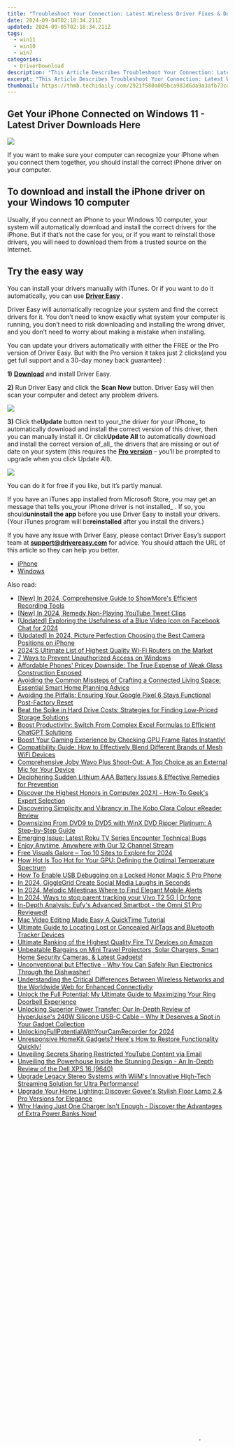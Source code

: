 ```yaml
---
title: "Troubleshoot Your Connection: Latest Wireless Driver Fixes & Downloads."
date: 2024-09-04T02:18:34.211Z
updated: 2024-09-05T02:18:34.211Z
tags:
  - win11
  - win10
  - win7
categories:
  - DriverDownload
description: "This Article Describes Troubleshoot Your Connection: Latest Wireless Driver Fixes & Downloads."
excerpt: "This Article Describes Troubleshoot Your Connection: Latest Wireless Driver Fixes & Downloads."
thumbnail: https://thmb.techidaily.com/2921f580a005bca983d6da9a3afb73cd46b3297303a92739f51d69c3aa21056e.jpg
---
```


## Get Your iPhone Connected on Windows 11 - Latest Driver Downloads Here

![](https://images.drivereasy.com/wp-content/uploads/2018/07/img_5b584bdad29dc.jpg)

 If you want to make sure your computer can recognize your iPhone when you connect them together, you should install the correct iPhone driver on your computer.

## To download and install the iPhone driver on your Windows 10 computer

 Usually, if you connect an iPhone to your Windows 10 computer, your system will automatically download and install the correct drivers for the iPhone. But if that’s not the case for you, or if you want to reinstall those drivers, you will need to download them from a trusted source on the Internet.

## Try the easy way

 You can install your drivers manually with iTunes. Or if you want to do it automatically, you can use **[Driver Easy](https://tools.techidaily.com/drivereasy/download/)**  .

 Driver Easy will automatically recognize your system and find the correct drivers for it. You don’t need to know exactly what system your computer is running, you don’t need to risk downloading and installing the wrong driver, and you don’t need to worry about making a mistake when installing.

 You can update your drivers automatically with either the FREE or the Pro version of Driver Easy. But with the Pro version it takes just 2 clicks(and you get full support and a 30-day money back guarantee) :

**1)** [**Download**](https://tools.techidaily.com/drivereasy/download/) and install Driver Easy.

**2)** Run Driver Easy and click the **Scan Now** button. Driver Easy will then scan your computer and detect any problem drivers.

![](https://images.drivereasy.com/wp-content/uploads/2018/07/img_5b3dc1c9de503.jpg)

**3)** Click the**Update** button next to your_the driver for your iPhone_ to automatically download and install the correct version of this driver, then you can manually install it. Or click**Update All**  to automatically download and install the correct version of_all_ the drivers that are missing or out of date on your system (this requires the **[Pro version](https://tools.techidaily.com/drivereasy/download/)**  – you’ll be prompted to upgrade when you click Update All).

![](https://images.drivereasy.com/wp-content/uploads/2018/07/img_5b51bf3e4a8d6.jpg)

 You can do it for free if you like, but it’s partly manual.

 If you have an iTunes app installed from Microsoft Store, you may get an message that tells you_your iPhone driver is not installed_ . If so, you should**uninstall the app** before you use Driver Easy to install your drivers. (Your iTunes program will be**reinstalled** after you install the drivers.)

 If you have any issue with Driver Easy, please contact Driver Easy’s support team at **[support@drivereasy.com](https://tools.techidaily.com/drivereasy/download/)**  for advice. You should attach the URL of this article so they can help you better.

* [iPhone](https://tools.techidaily.com/drivereasy/download/)
* [Windows](https://tools.techidaily.com/drivereasy/download/)

<ins class="adsbygoogle"
     style="display:block"
     data-ad-format="autorelaxed"
     data-ad-client="ca-pub-7571918770474297"
     data-ad-slot="1223367746"></ins>



<ins class="adsbygoogle"
     style="display:block"
     data-ad-client="ca-pub-7571918770474297"
     data-ad-slot="8358498916"
     data-ad-format="auto"
     data-full-width-responsive="true"></ins>

<span class="atpl-alsoreadstyle">Also read:</span>
<div><ul>
<li><a href="https://screen-mirroring-recording.techidaily.com/new-in-2024-comprehensive-guide-to-showmores-efficient-recording-tools/"><u>[New] In 2024, Comprehensive Guide to ShowMore's Efficient Recording Tools</u></a></li>
<li><a href="https://twitter-videos.techidaily.com/new-in-2024-remedy-non-playing-youtube-tweet-clips/"><u>[New] In 2024, Remedy  Non-Playing YouTube Tweet Clips</u></a></li>
<li><a href="https://facebook-videos.techidaily.com/updated-exploring-the-usefulness-of-a-blue-video-icon-on-facebook-chat-for-2024/"><u>[Updated] Exploring the Usefulness of a Blue Video Icon on Facebook Chat for 2024</u></a></li>
<li><a href="https://fox-helps.techidaily.com/updated-in-2024-picture-perfection-choosing-the-best-camera-positions-on-iphone/"><u>[Updated] In 2024, Picture Perfection  Choosing the Best Camera Positions on iPhone</u></a></li>
<li><a href="https://hardware-help.techidaily.com/2024s-ultimate-list-of-highest-quality-wi-fi-routers-on-the-market/"><u>2024'S Ultimate List of Highest Quality Wi-Fi Routers on the Market</u></a></li>
<li><a href="https://win11.techidaily.com/7-ways-to-prevent-unauthorized-access-on-windows/"><u>7 Ways to Prevent Unauthorized Access on Windows</u></a></li>
<li><a href="https://hardware-help.techidaily.com/affordable-phones-pricey-downside-the-true-expense-of-weak-glass-construction-exposed/"><u>Affordable Phones' Pricey Downside: The True Expense of Weak Glass Construction Exposed</u></a></li>
<li><a href="https://hardware-help.techidaily.com/avoiding-the-common-missteps-of-crafting-a-connected-living-space-essential-smart-home-planning-advice/"><u>Avoiding the Common Missteps of Crafting a Connected Living Space: Essential Smart Home Planning Advice</u></a></li>
<li><a href="https://hardware-help.techidaily.com/avoiding-the-pitfalls-ensuring-your-google-pixel-6-stays-functional-post-factory-reset/"><u>Avoiding the Pitfalls: Ensuring Your Google Pixel 6 Stays Functional Post-Factory Reset</u></a></li>
<li><a href="https://hardware-help.techidaily.com/beat-the-spike-in-hard-drive-costs-strategies-for-finding-low-priced-storage-solutions/"><u>Beat the Spike in Hard Drive Costs: Strategies for Finding Low-Priced Storage Solutions</u></a></li>
<li><a href="https://some-skills.techidaily.com/boost-productivity-switch-from-complex-excel-formulas-to-efficient-chatgpt-solutions/"><u>Boost Productivity: Switch From Complex Excel Formulas to Efficient ChatGPT Solutions</u></a></li>
<li><a href="https://hardware-help.techidaily.com/boost-your-gaming-experience-by-checking-gpu-frame-rates-instantly/"><u>Boost Your Gaming Experience by Checking GPU Frame Rates Instantly!</u></a></li>
<li><a href="https://hardware-help.techidaily.com/compatibility-guide-how-to-effectively-blend-different-brands-of-mesh-wifi-devices/"><u>Compatibility Guide: How to Effectively Blend Different Brands of Mesh WiFi Devices</u></a></li>
<li><a href="https://hardware-help.techidaily.com/comprehensive-joby-wavo-plus-shoot-out-a-top-choice-as-an-external-mic-for-your-device/"><u>Comprehensive Joby Wavo Plus Shoot-Out: A Top Choice as an External Mic for Your Device</u></a></li>
<li><a href="https://hardware-help.techidaily.com/deciphering-sudden-lithium-aaa-battery-issues-and-effective-remedies-for-prevention/"><u>Deciphering Sudden Lithium AAA Battery Issues & Effective Remedies for Prevention</u></a></li>
<li><a href="https://hardware-help.techidaily.com/discover-the-highest-honors-in-computex-202-how-to-geeks-expert-selection/"><u>Discover the Highest Honors in Computex 202지 - How-To Geek's Expert Selection</u></a></li>
<li><a href="https://hardware-help.techidaily.com/discovering-simplicity-and-vibrancy-in-the-kobo-clara-colour-ereader-review/"><u>Discovering Simplicity and Vibrancy in The Kobo Clara Colour eReader Review</u></a></li>
<li><a href="https://some-approaches.techidaily.com/downsizing-from-dvd9-to-dvd5-with-winx-dvd-ripper-platinum-a-step-by-step-guide/"><u>Downsizing From DVD9 to DVD5 with WinX DVD Ripper Platinum: A Step-by-Step Guide</u></a></li>
<li><a href="https://hardware-help.techidaily.com/emerging-issue-latest-roku-tv-series-encounter-technical-bugs/"><u>Emerging Issue: Latest Roku TV Series Encounter Technical Bugs</u></a></li>
<li><a href="https://vp-tips.techidaily.com/enjoy-anytime-anywhere-with-our-12-channel-stream/"><u>Enjoy Anytime, Anywhere with Our 12 Channel Stream</u></a></li>
<li><a href="https://some-techniques.techidaily.com/free-visuals-galore-top-10-sites-to-explore-for-2024/"><u>Free Visuals Galore – Top 10 Sites to Explore for 2024</u></a></li>
<li><a href="https://hardware-help.techidaily.com/how-hot-is-too-hot-for-your-gpu-defining-the-optimal-temperature-spectrum/"><u>How Hot Is Too Hot for Your GPU: Defining the Optimal Temperature Spectrum</u></a></li>
<li><a href="https://unlock-android.techidaily.com/how-to-enable-usb-debugging-on-a-locked-honor-magic-5-pro-phone-by-drfone-android/"><u>How To Enable USB Debugging on a Locked Honor Magic 5 Pro Phone</u></a></li>
<li><a href="https://article-files.techidaily.com/in-2024-gigglegrid-create-social-media-laughs-in-seconds/"><u>In 2024, GiggleGrid  Create Social Media Laughs in Seconds</u></a></li>
<li><a href="https://fox-boxes.techidaily.com/in-2024-melodic-milestinas-where-to-find-elegant-mobile-alerts/"><u>In 2024, Melodic Milestinas  Where to Find Elegant Mobile Alerts</u></a></li>
<li><a href="https://android-location-track.techidaily.com/in-2024-ways-to-stop-parent-tracking-your-vivo-t2-5g-drfone-by-drfone-virtual-android/"><u>In 2024, Ways to stop parent tracking your Vivo T2 5G | Dr.fone</u></a></li>
<li><a href="https://hardware-help.techidaily.com/in-depth-analysis-eufys-advanced-smartbot-the-omni-s1-pro-reviewed/"><u>In-Depth Analysis: Eufy's Advanced Smartbot - the Omni S1 Pro Reviewed!</u></a></li>
<li><a href="https://ai-vdieo-software.techidaily.com/mac-video-editing-made-easy-a-quicktime-tutorial/"><u>Mac Video Editing Made Easy A QuickTime Tutorial</u></a></li>
<li><a href="https://hardware-help.techidaily.com/ultimate-guide-to-locating-lost-or-concealed-airtags-and-bluetooth-tracker-devices/"><u>Ultimate Guide to Locating Lost or Concealed AirTags and Bluetooth Tracker Devices</u></a></li>
<li><a href="https://hardware-help.techidaily.com/ultimate-ranking-of-the-highest-quality-fire-tv-devices-on-amazon/"><u>Ultimate Ranking of the Highest Quality Fire TV Devices on Amazon</u></a></li>
<li><a href="https://hardware-help.techidaily.com/unbeatable-bargains-on-mini-travel-projectors-solar-chargers-smart-home-security-cameras-and-latest-gadgets/"><u>Unbeatable Bargains on Mini Travel Projectors, Solar Chargers, Smart Home Security Cameras, & Latest Gadgets!</u></a></li>
<li><a href="https://hardware-help.techidaily.com/unconventional-but-effective-why-you-can-safely-run-electronics-through-the-dishwasher/"><u>Unconventional but Effective - Why You Can Safely Run Electronics Through the Dishwasher!</u></a></li>
<li><a href="https://hardware-help.techidaily.com/understanding-the-critical-differences-between-wireless-networks-and-the-worldwide-web-for-enhanced-connectivity/"><u>Understanding the Critical Differences Between Wireless Networks and the Worldwide Web for Enhanced Connectivity</u></a></li>
<li><a href="https://hardware-help.techidaily.com/unlock-the-full-potential-my-ultimate-guide-to-maximizing-your-ring-doorbell-experience/"><u>Unlock the Full Potential: My Ultimate Guide to Maximizing Your Ring Doorbell Experience</u></a></li>
<li><a href="https://hardware-help.techidaily.com/unlocking-superior-power-transfer-our-in-depth-review-of-hyperjuises-240w-silicone-usb-c-cable-why-it-deserves-a-spot-in-your-gadget-collection/"><u>Unlocking Superior Power Transfer: Our In-Depth Review of HyperJuise's 240W Silicone USB-C Cable – Why It Deserves a Spot in Your Gadget Collection</u></a></li>
<li><a href="https://screen-activity-recording.techidaily.com/unlockingfullpotentialwithyourcamrecorder-for-2024/"><u>UnlockingFullPotentialWithYourCamRecorder for 2024</u></a></li>
<li><a href="https://hardware-help.techidaily.com/unresponsive-homekit-gadgets-heres-how-to-restore-functionality-quickly/"><u>Unresponsive HomeKit Gadgets? Here's How to Restore Functionality Quickly!</u></a></li>
<li><a href="https://youtube-data.techidaily.com/ling-secrets-sharing-restricted-youtube-content-via-email/"><u>Unveiling Secrets  Sharing Restricted YouTube Content via Email</u></a></li>
<li><a href="https://hardware-help.techidaily.com/unveiling-the-powerhouse-inside-the-stunning-design-an-in-depth-review-of-the-dell-xps-16-9640/"><u>Unveiling the Powerhouse Inside the Stunning Design - An In-Depth Review of the Dell XPS 16 (9640)</u></a></li>
<li><a href="https://hardware-help.techidaily.com/upgrade-legacy-stereo-systems-with-wiims-innovative-high-tech-streaming-solution-for-ultra-performance/"><u>Upgrade Legacy Stereo Systems with WiiM's Innovative High-Tech Streaming Solution for Ultra Performance!</u></a></li>
<li><a href="https://hardware-help.techidaily.com/upgrade-your-home-lighting-discover-govees-stylish-floor-lamp-2-and-pro-versions-for-elegance/"><u>Upgrade Your Home Lighting: Discover Govee's Stylish Floor Lamp 2 & Pro Versions for Elegance</u></a></li>
<li><a href="https://hardware-help.techidaily.com/why-having-just-one-charger-isnt-enough-discover-the-advantages-of-extra-power-banks-now/"><u>Why Having Just One Charger Isn't Enough - Discover the Advantages of Extra Power Banks Now!</u></a></li>
</ul></div>

<!-- affiliate ads begin -->
<span id="1531879">
					<video width="864" height="1536" style="cursor:pointer"
           poster="//a.impactradius-go.com/display-clicktoplayimage/1531879.png"
           onclick="if(!this.playClicked){this.play();this.setAttribute('controls',true);this.playClicked=true;}">
	   <source src="//a.impactradius-go.com/display-ad/16446-1531879">
	   <img src="//a.impactradius-go.com/display-clicktoplayimage/1531879.png" style="border: none; height: 100%; width: 100%; object-fit: contain">
	</video>
	<div style="width:540px;text-align:center"><a href="javascript:window.open(decodeURIComponent('https%3A%2F%2Flaganoo.pxf.io%2Fc%2F5597632%2F1531879%2F16446'), '_blank');void(0);">Click here</a></div>
</span>
<img height="0" width="0" src="https://imp.pxf.io/i/5597632/1531879/16446" style="position:absolute;visibility:hidden;" border="0" />
<!-- affiliate ads end -->